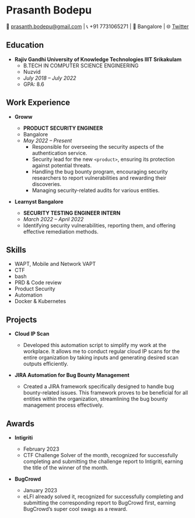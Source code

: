 # Prasanth Bodepu
📧 prasanth.bodepu@gmail.com | 📞 +91 7731065271 | 📍 Bangalore | 🌐 [Twitter](https://twitter.com/_0xPb)

## Education
- **Rajiv Gandhi University of Knowledge Technologies IIIT Srikakulam**
  - B.TECH IN COMPUTER SCIENCE ENGINEERING
  - Nuzvid
  - *July 2018 – July 2022*
  - GPA: 8.6

## Work Experience
- **Groww**
  - **PRODUCT SECURITY ENGINEER**
  - Bangalore
  - *May 2022 – Present*
    - Responsible for overseeing the security aspects of the authentication service.
    - Security lead for the new `<product>`, ensuring its protection against potential threats.
    - Handling the bug bounty program, encouraging security researchers to report vulnerabilities and rewarding their discoveries.
    - Managing security-related audits for various entities.

- **Learnyst Bangalore**
  - **SECURITY TESTING ENGINEER INTERN**
  - *March 2022 – April 2022*
  - Identifying security vulnerabilities, reporting them, and offering effective remediation methods.

## Skills
- WAPT, Mobile and Network VAPT
- CTF
- bash
- PRD & Code review
- Product Security
- Automation
- Docker & Kubernetes

## Projects
- **Cloud IP Scan**
  - Developed this automation script to simplify my work at the workplace. It allows me to conduct regular cloud IP scans for the entire organization by taking inputs and generating desired scan outputs efficiently.

- **JIRA Automation for Bug Bounty Management**
  - Created a JIRA framework specifically designed to handle bug bounty-related issues. This framework proves to be beneficial for all entities within the organization, streamlining the bug bounty management process effectively.

## Awards
- **Intigriti**
  - February 2023
  - CTF Challenge Solver of the month, recognized for successfully completing and submitting the challenge report to Intigriti, earning the title of the winner of the month.

- **BugCrowd**
  - January 2023
  - eLFI already solved it, recognized for successfully completing and submitting the corresponding report to BugCrowd first, earning BugCrowd’s super cool swags as a reward.

